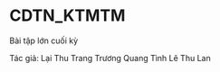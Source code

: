 # CDTN_KTMTM
Bài tập lớn cuối kỳ

Tác giả: Lại Thu Trang
         Trương Quang Tình
         Lê Thu Lan
